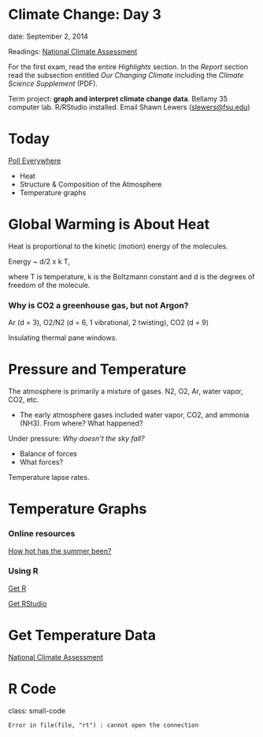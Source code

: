 <style type="text/css">
.small-code pre code {
font-size: 1.3em;
}
</style>

Climate Change: Day 3
=====================
date: September 2, 2014

Readings: [National Climate Assessment](http://nca2014.globalchange.gov/)

For the first exam, read the entire *Highlights* section. In the *Report* section read the subsection entitled *Our Changing Climate* including the *Climate Science Supplement* (PDF).

Term project: **graph and interpret climate change data**. Bellamy 35 computer lab. R/RStudio installed. Email Shawn Lewers (slewers@fsu.edu)

Today
=====

[Poll Everywhere](http://www.polleverywhere.com/)

+ Heat
+ Structure & Composition of the Atmosphere
+ Temperature graphs

Global Warming is About Heat
============================
Heat is proportional to the kinetic (motion) energy of the molecules.

Energy ~ d/2 x k T, 

where T is temperature, k is the Boltzmann constant and d is the degrees of freedom of the molecule.

### Why is CO2 a greenhouse gas, but not Argon?
Ar (d = 3), O2/N2 (d = 6, 1 vibrational, 2 twisting), CO2 (d = 9)

Insulating thermal pane windows.

Pressure and Temperature
========================
The atmosphere is primarily a mixture of gases. N2, O2, Ar, water vapor, CO2, etc. 
+ The early atmosphere gases included water vapor, CO2, and ammonia (NH3). From where? What happened?

Under pressure: *Why doesn't the sky fall?* 
+ Balance of forces
+ What forces?

Temperature lapse rates.

Temperature Graphs
==================
### Online resources
[How hot has the summer been?](http://www.climatecentral.org/news/us-summer-temperatures-comparison-17942)

### Using R
[Get R](http://vimeo.com/104869860)

[Get RStudio](https://vimeo.com/104872028)

Get Temperature Data
====================
[National Climate Assessment](http://nca2014.globalchange.gov/)

R Code
======
class: small-code












```
Error in file(file, "rt") : cannot open the connection
```
